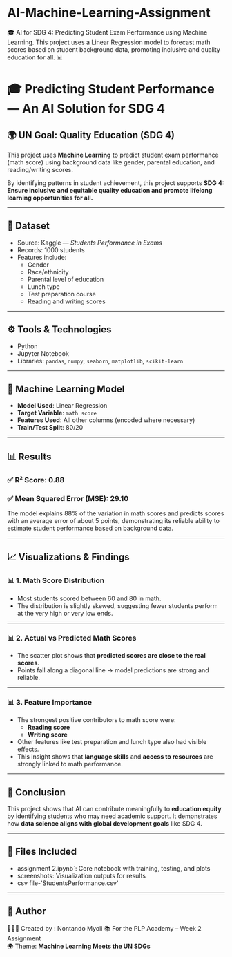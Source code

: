 # AI-Machine-Learning-Assignment
🎓 AI for SDG 4: Predicting Student Exam Performance using Machine Learning. This project uses a Linear Regression model to forecast math scores based on student background data, promoting inclusive and quality education for all. 📊

# 🎓 Predicting Student Performance — An AI Solution for SDG 4

## 🌍 UN Goal: Quality Education (SDG 4)
This project uses **Machine Learning** to predict student exam performance (math score) using background data like gender, parental education, and reading/writing scores.

By identifying patterns in student achievement, this project supports **SDG 4: Ensure inclusive and equitable quality education and promote lifelong learning opportunities for all.**

---

## 📁 Dataset
- Source: Kaggle — *Students Performance in Exams*
- Records: 1000 students
- Features include:
  - Gender
  - Race/ethnicity
  - Parental level of education
  - Lunch type
  - Test preparation course
  - Reading and writing scores

---

## ⚙️ Tools & Technologies
- Python
- Jupyter Notebook
- Libraries: `pandas`, `numpy`, `seaborn`, `matplotlib`, `scikit-learn`

---

## 🧠 Machine Learning Model
- **Model Used**: Linear Regression
- **Target Variable**: `math score`
- **Features Used**: All other columns (encoded where necessary)
- **Train/Test Split**: 80/20

---

## 📊 Results

### ✅ R² Score: 0.88
### ✅ Mean Squared Error (MSE): 29.10 

The model explains 88% of the variation in math scores and predicts scores with an average error of about 5 points, demonstrating its reliable ability to estimate student performance based on background data.

---

## 📈 Visualizations & Findings

### 📊 1. **Math Score Distribution**

- Most students scored between 60 and 80 in math.
- The distribution is slightly skewed, suggesting fewer students perform at the very high or very low ends.

---

### 📊 2. **Actual vs Predicted Math Scores**
- The scatter plot shows that **predicted scores are close to the real scores**.
- Points fall along a diagonal line → model predictions are strong and reliable.

---

### 📊 3. **Feature Importance**
- The strongest positive contributors to math score were:
  - **Reading score**
  - **Writing score**
- Other features like test preparation and lunch type also had visible effects.
- This insight shows that **language skills** and **access to resources** are strongly linked to math performance.

---

## 💬 Conclusion
This project shows that AI can contribute meaningfully to **education equity** by identifying students who may need academic support. It demonstrates how **data science aligns with global development goals** like SDG 4.

---

## 📂 Files Included
- assignment 2.ipynb`: Core notebook with training, testing, and plots
- screenshots: Visualization outputs for results
- csv file-'StudentsPerformance.csv'

---

## 🔗 Author
👩🏽‍💻 Created by : Nontando Myoli 
📚 For the PLP Academy – Week 2 Assignment  
🌍 Theme: **Machine Learning Meets the UN SDGs**


